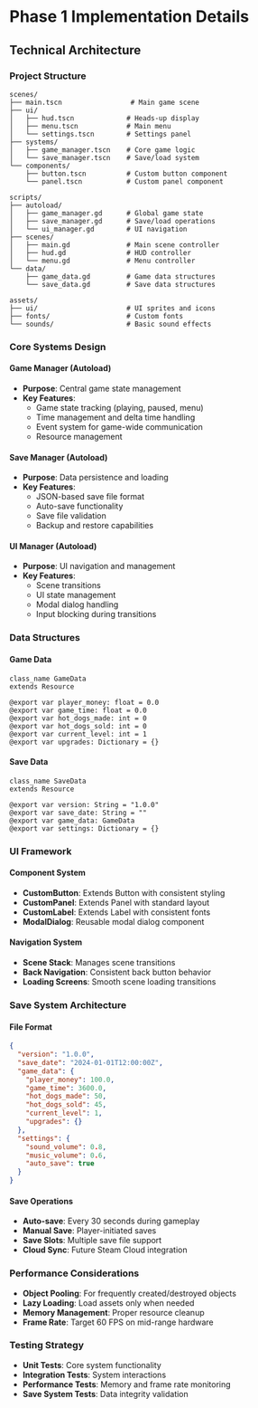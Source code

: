 # Phase 1 Implementation Details

## Technical Architecture

### Project Structure
```
scenes/
├── main.tscn                 # Main game scene
├── ui/
│   ├── hud.tscn             # Heads-up display
│   ├── menu.tscn            # Main menu
│   └── settings.tscn        # Settings panel
├── systems/
│   ├── game_manager.tscn    # Core game logic
│   └── save_manager.tscn    # Save/load system
└── components/
    ├── button.tscn          # Custom button component
    └── panel.tscn           # Custom panel component

scripts/
├── autoload/
│   ├── game_manager.gd      # Global game state
│   ├── save_manager.gd      # Save/load operations
│   └── ui_manager.gd        # UI navigation
├── scenes/
│   ├── main.gd              # Main scene controller
│   ├── hud.gd               # HUD controller
│   └── menu.gd              # Menu controller
└── data/
    ├── game_data.gd         # Game data structures
    └── save_data.gd         # Save data structures

assets/
├── ui/                      # UI sprites and icons
├── fonts/                   # Custom fonts
└── sounds/                  # Basic sound effects
```

### Core Systems Design

#### Game Manager (Autoload)
- **Purpose**: Central game state management
- **Key Features**:
  - Game state tracking (playing, paused, menu)
  - Time management and delta time handling
  - Event system for game-wide communication
  - Resource management

#### Save Manager (Autoload)
- **Purpose**: Data persistence and loading
- **Key Features**:
  - JSON-based save file format
  - Auto-save functionality
  - Save file validation
  - Backup and restore capabilities

#### UI Manager (Autoload)
- **Purpose**: UI navigation and management
- **Key Features**:
  - Scene transitions
  - UI state management
  - Modal dialog handling
  - Input blocking during transitions

### Data Structures

#### Game Data
```gdscript
class_name GameData
extends Resource

@export var player_money: float = 0.0
@export var game_time: float = 0.0
@export var hot_dogs_made: int = 0
@export var hot_dogs_sold: int = 0
@export var current_level: int = 1
@export var upgrades: Dictionary = {}
```

#### Save Data
```gdscript
class_name SaveData
extends Resource

@export var version: String = "1.0.0"
@export var save_date: String = ""
@export var game_data: GameData
@export var settings: Dictionary = {}
```

### UI Framework

#### Component System
- **CustomButton**: Extends Button with consistent styling
- **CustomPanel**: Extends Panel with standard layout
- **CustomLabel**: Extends Label with consistent fonts
- **ModalDialog**: Reusable modal dialog component

#### Navigation System
- **Scene Stack**: Manages scene transitions
- **Back Navigation**: Consistent back button behavior
- **Loading Screens**: Smooth scene loading transitions

### Save System Architecture

#### File Format
```json
{
  "version": "1.0.0",
  "save_date": "2024-01-01T12:00:00Z",
  "game_data": {
    "player_money": 100.0,
    "game_time": 3600.0,
    "hot_dogs_made": 50,
    "hot_dogs_sold": 45,
    "current_level": 1,
    "upgrades": {}
  },
  "settings": {
    "sound_volume": 0.8,
    "music_volume": 0.6,
    "auto_save": true
  }
}
```

#### Save Operations
- **Auto-save**: Every 30 seconds during gameplay
- **Manual Save**: Player-initiated saves
- **Save Slots**: Multiple save file support
- **Cloud Sync**: Future Steam Cloud integration

### Performance Considerations
- **Object Pooling**: For frequently created/destroyed objects
- **Lazy Loading**: Load assets only when needed
- **Memory Management**: Proper resource cleanup
- **Frame Rate**: Target 60 FPS on mid-range hardware

### Testing Strategy
- **Unit Tests**: Core system functionality
- **Integration Tests**: System interactions
- **Performance Tests**: Memory and frame rate monitoring
- **Save System Tests**: Data integrity validation 